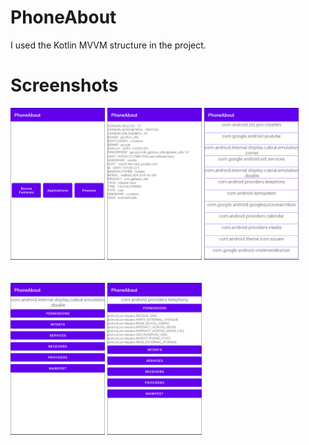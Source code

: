 # PhoneAbout

I used the Kotlin MVVM structure in the project.

# Screenshots

<div style="display: block">
<img width="30%" alt="portfolio_view" style="display: inline-block;" src="https://github.com/ArzuPinarcioglu/PhoneAbout/blob/main/screenshots/scr1.png">
<img width="30%" alt="portfolio_view" style="display: inline-block;" src="https://github.com/ArzuPinarcioglu/PhoneAbout/blob/main/screenshots/scr2.png">
<img width="30%" alt="portfolio_view" style="display: inline-block;" src="https://github.com/ArzuPinarcioglu/PhoneAbout/blob/main/screenshots/scr3.png">
</div>
<br>
<br>
<div style="display: block">
<img width="30%" alt="portfolio_view" style="display: inline-block;" src="https://github.com/ArzuPinarcioglu/PhoneAbout/blob/main/screenshots/scr4.png">
<img width="30%" alt="portfolio_view" style="display: inline-block;" src="https://github.com/ArzuPinarcioglu/PhoneAbout/blob/main/screenshots/scr5.png">
</div>

